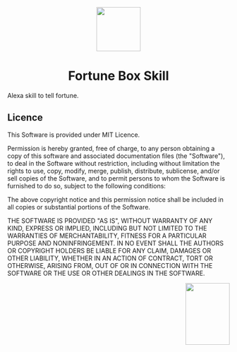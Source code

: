 <p align="center">
<img src="https://images-na.ssl-images-amazon.com/images/I/61XOs5fVFlL.png" width="100" height="100" align="middle"> </img></p>
<h1 align="center">
Fortune Box Skill
</h1>

Alexa skill to tell fortune.

## Licence

This Software is provided under MIT  Licence.

Permission is hereby granted, free of charge, to any person obtaining a copy of this software and associated documentation files (the "Software"), to deal in the Software without restriction, including without limitation the rights to use, copy, modify, merge, publish, distribute, sublicense, and/or sell copies of the Software, and to permit persons to whom the Software is furnished to do so, subject to the following conditions:

The above copyright notice and this permission notice shall be included in all copies or substantial portions of the Software.

THE SOFTWARE IS PROVIDED "AS IS", WITHOUT WARRANTY OF ANY KIND, EXPRESS OR IMPLIED, INCLUDING BUT NOT LIMITED TO THE WARRANTIES OF MERCHANTABILITY, FITNESS FOR A PARTICULAR PURPOSE AND NONINFRINGEMENT. IN NO EVENT SHALL THE AUTHORS OR COPYRIGHT HOLDERS BE LIABLE FOR ANY CLAIM, DAMAGES OR OTHER LIABILITY, WHETHER IN AN ACTION OF CONTRACT, TORT OR OTHERWISE, ARISING FROM, OUT OF OR IN CONNECTION WITH THE SOFTWARE OR THE USE OR OTHER DEALINGS IN THE SOFTWARE.

<p align="right">
<img src="https://opensource.org/files/OSI_Approved_License.png" width="100" height="140"> </img></p>
